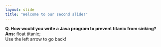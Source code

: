 ```yaml
---
layout: slide
title: "Welcome to our second slide!"
---
```

**Q. How would you write a Java program to prevent titanic from sinking?**<br/>
**Ans:** float titanic; <br/>
Use the left arrow to go back!
